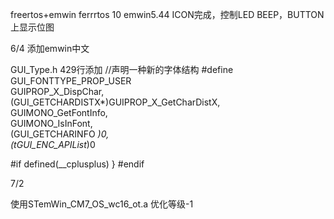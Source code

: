 freertos+emwin
ferrrtos 10
emwin5.44
 ICON完成，控制LED BEEP，BUTTON上显示位图
 
 
6/4 添加emwin中文

GUI_Type.h  429行添加
//声明一种新的字体结构
#define GUI_FONTTYPE_PROP_USER      \
  GUIPROP_X_DispChar,             	\
  (GUI_GETCHARDISTX*)GUIPROP_X_GetCharDistX,         	\
  GUIMONO_GetFontInfo,          	\
  GUIMONO_IsInFont,             	\
  (GUI_GETCHARINFO *)0,         	\
  (tGUI_ENC_APIList*)0  
  
#if defined(__cplusplus)
  }
#endif

7/2

使用STemWin_CM7_OS_wc16_ot.a
优化等级-1